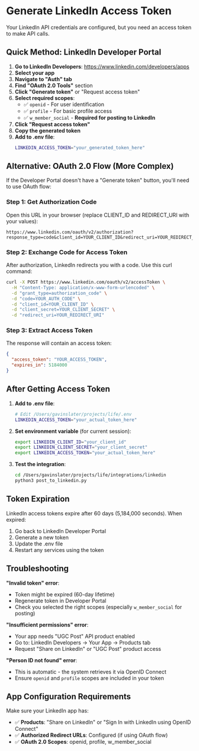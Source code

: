 # Generate LinkedIn Access Token

Your LinkedIn API credentials are configured, but you need an access token to make API calls.

## Quick Method: LinkedIn Developer Portal

1. **Go to LinkedIn Developers**: https://www.linkedin.com/developers/apps
2. **Select your app**
3. **Navigate to "Auth" tab**
4. **Find "OAuth 2.0 Tools"** section
5. **Click "Generate token"** or "Request access token"
6. **Select required scopes**:
   - ✅ `openid` - For user identification
   - ✅ `profile` - For basic profile access
   - ✅ `w_member_social` - **Required for posting to LinkedIn**
7. **Click "Request access token"**
8. **Copy the generated token**
9. **Add to .env file**:
   ```bash
   LINKEDIN_ACCESS_TOKEN="your_generated_token_here"
   ```

## Alternative: OAuth 2.0 Flow (More Complex)

If the Developer Portal doesn't have a "Generate token" button, you'll need to use OAuth flow:

### Step 1: Get Authorization Code
Open this URL in your browser (replace CLIENT_ID and REDIRECT_URI with your values):
```
https://www.linkedin.com/oauth/v2/authorization?response_type=code&client_id=YOUR_CLIENT_ID&redirect_uri=YOUR_REDIRECT_URI&scope=openid%20profile%20w_member_social
```

### Step 2: Exchange Code for Access Token
After authorization, LinkedIn redirects you with a code. Use this curl command:
```bash
curl -X POST https://www.linkedin.com/oauth/v2/accessToken \
  -H "Content-Type: application/x-www-form-urlencoded" \
  -d "grant_type=authorization_code" \
  -d "code=YOUR_AUTH_CODE" \
  -d "client_id=YOUR_CLIENT_ID" \
  -d "client_secret=YOUR_CLIENT_SECRET" \
  -d "redirect_uri=YOUR_REDIRECT_URI"
```

### Step 3: Extract Access Token
The response will contain an access token:
```json
{
  "access_token": "YOUR_ACCESS_TOKEN",
  "expires_in": 5184000
}
```

## After Getting Access Token

1. **Add to .env file**:
   ```bash
   # Edit /Users/gavinslater/projects/life/.env
   LINKEDIN_ACCESS_TOKEN="your_actual_token_here"
   ```

2. **Set environment variable** (for current session):
   ```bash
   export LINKEDIN_CLIENT_ID="your_client_id"
   export LINKEDIN_CLIENT_SECRET="your_client_secret"
   export LINKEDIN_ACCESS_TOKEN="your_actual_token_here"
   ```

3. **Test the integration**:
   ```bash
   cd /Users/gavinslater/projects/life/integrations/linkedin
   python3 post_to_linkedin.py
   ```

## Token Expiration

LinkedIn access tokens expire after 60 days (5,184,000 seconds). When expired:
1. Go back to LinkedIn Developer Portal
2. Generate a new token
3. Update the .env file
4. Restart any services using the token

## Troubleshooting

**"Invalid token" error**:
- Token might be expired (60-day lifetime)
- Regenerate token in Developer Portal
- Check you selected the right scopes (especially `w_member_social` for posting)

**"Insufficient permissions" error**:
- Your app needs "UGC Post" API product enabled
- Go to: LinkedIn Developers → Your App → Products tab
- Request "Share on LinkedIn" or "UGC Post" product access

**"Person ID not found" error**:
- This is automatic - the system retrieves it via OpenID Connect
- Ensure `openid` and `profile` scopes are included in your token

## App Configuration Requirements

Make sure your LinkedIn app has:
- ✅ **Products**: "Share on LinkedIn" or "Sign In with LinkedIn using OpenID Connect"
- ✅ **Authorized Redirect URLs**: Configured (if using OAuth flow)
- ✅ **OAuth 2.0 Scopes**: openid, profile, w_member_social
